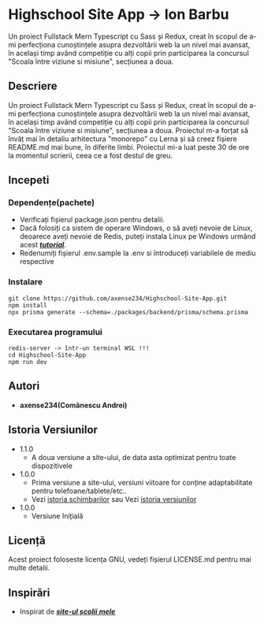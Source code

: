 # Highschool Site App -> Ion Barbu

Un proiect Fullstack Mern Typescript cu Sass și Redux, creat în scopul de a-mi perfecționa cunoștințele asupra dezvoltării web la un nivel mai avansat, în același timp având competiție cu alți copii prin participarea la concursul "Scoala între viziune si misiune", secțiunea a doua.

## **Descriere**

Un proiect Fullstack Mern Typescript cu Sass și Redux, creat în scopul de a-mi perfecționa cunoștințele asupra dezvoltării web la un nivel mai avansat, în același timp având competiție cu alți copii prin participarea la concursul "Scoala între viziune si misiune", secțiunea a doua. Proiectul m-a forțat să învăț mai în detaliu arhitectura "monorepo" cu Lerna și să creez fișiere README.md mai bune, în diferite limbi. Proiectul mi-a luat peste 30 de ore la momentul scrierii, ceea ce a fost destul de greu.

## **Incepeti**

### **Dependențe(pachete)**

- Verificați fișierul package.json pentru detalii.
- Dacă folosiți ca sistem de operare Windows, o să aveți nevoie de Linux, deoarece aveți nevoie de Redis, puteți instala Linux pe Windows urmând acest [**_tutorial_**](https://learn.microsoft.com/en-us/windows/wsl/install).
- Redenumiți fișierul .env.sample la .env si întroduceți variabilele de mediu respective

### Instalare

```
git clone https://github.com/axense234/Highschool-Site-App.git
npm install
npx prisma generate --schema=./packages/backend/prisma/schema.prisma
```

### Executarea programului

```
redis-server -> într-un terminal WSL !!!
cd Highschool-Site-App
npm run dev
```

## **Autori**

- **axense234(Comănescu Andrei)**

## **Istoria Versiunilor**

- 1.1.0
  - A doua versiune a site-ului, de data asta optimizat pentru toate dispozitivele
- 1.0.0
  - Prima versiune a site-ului, versiuni viitoare for conține adaptabilitate pentru telefoane/tablete/etc..
  - Vezi [istoria schimbarilor](https://github.com/axense234/Highschool-Site-App/commits/master) sau Vezi [istoria versiunilor](https://github.com/axense234/Highschool-Site-App/releases)
- 1.0.0
  - Versiune Inițială

## **Licență**

Acest proiect foloseste licența GNU, vedeți fișierul LICENSE.md pentru mai multe detalii.

## **Inspirări**

- Inspirat de [**_site-ul școlii mele_**](https://sites.google.com/ltibp.ro/licionbarbu/acasa?authuser=0)
